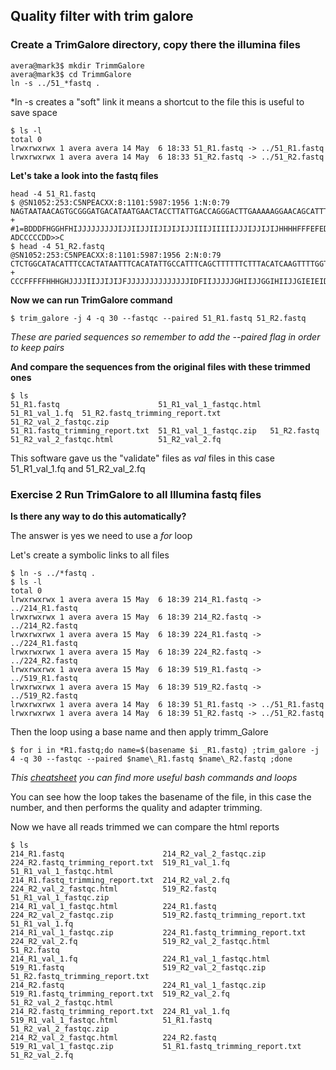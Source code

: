 ## Quality filter with trim galore

### Create a TrimGalore directory, copy there the illumina files

```console
avera@mark3$ mkdir TrimmGalore
avera@mark3$ cd TrimmGalore
ln -s ../51_*fastq .
```
*ln -s creates a "soft" link it means a shortcut to the file this is useful to save space

```console
$ ls -l
total 0
lrwxrwxrwx 1 avera avera 14 May  6 18:33 51_R1.fastq -> ../51_R1.fastq
lrwxrwxrwx 1 avera avera 14 May  6 18:33 51_R2.fastq -> ../51_R2.fastq
```

**Let's take a look into the fastq files**

```console
head -4 51_R1.fastq
$ @SN1052:253:C5NPEACXX:8:1101:5987:1956 1:N:0:79
NAGTAATAACAGTGCGGGATGACATAATGAACTACCTTATTGACCAGGGACTTGAAAAAGGAACAGCATTTAAAATAATGGAGTTTGTAAGAAAAGGTAA
+
#1=BDDDFHGGHFHIJJJJJJJJJIJJIIJJIIJIJIJIJJIIIJIIIIIJJJIJJIJIJHHHHFFFEFEDEEDC>CCDDACDACCD?ADCCCCCDD>>C
$ head -4 51_R2.fastq
@SN1052:253:C5NPEACXX:8:1101:5987:1956 2:N:0:79
CTCTGGCATACATTTCCACTATAATTTCACATATTGCCATTTCAGCTTTTTTCTTTACATCAAGTTTTGGTTCTTTGCTCAATACTGCCAGATGTTCTTT
+
CCCFFFFFHHHGHJJJJIIJJIJIJFJJJJJJJJJJJJJJIDFIIJJJJJGHIIJJGGIHIIJJGIEIEIDHIJIJHHHHGHFFFFFFEECEEEDDEDCD
```
**Now we can run TrimGalore command**

```console
$ trim_galore -j 4 -q 30 --fastqc --paired 51_R1.fastq 51_R2.fastq
```

*These are paried sequences so remember to add the --paired flag in order to keep pairs*

**And compare the sequences from the original files with these trimmed ones**

 ```console
$ ls
51_R1.fastq                      51_R1_val_1_fastqc.html  51_R1_val_1.fq  51_R2.fastq_trimming_report.txt  51_R2_val_2_fastqc.zip
51_R1.fastq_trimming_report.txt  51_R1_val_1_fastqc.zip   51_R2.fastq     51_R2_val_2_fastqc.html          51_R2_val_2.fq
 ```
This software gave us the "validate" files as _val_ files in this case 51_R1_val_1.fq and 51_R2_val_2.fq

 ### Exercise 2 Run TrimGalore to all Illumina fastq files 
 
 **Is there any way to do this automatically?**
 
 The answer is yes we need to use a *for* loop
 
 Let's create a symbolic links to all files
 
 ```console
$ ln -s ../*fastq .
$ ls -l
total 0
lrwxrwxrwx 1 avera avera 15 May  6 18:39 214_R1.fastq -> ../214_R1.fastq
lrwxrwxrwx 1 avera avera 15 May  6 18:39 214_R2.fastq -> ../214_R2.fastq
lrwxrwxrwx 1 avera avera 15 May  6 18:39 224_R1.fastq -> ../224_R1.fastq
lrwxrwxrwx 1 avera avera 15 May  6 18:39 224_R2.fastq -> ../224_R2.fastq
lrwxrwxrwx 1 avera avera 15 May  6 18:39 519_R1.fastq -> ../519_R1.fastq
lrwxrwxrwx 1 avera avera 15 May  6 18:39 519_R2.fastq -> ../519_R2.fastq
lrwxrwxrwx 1 avera avera 14 May  6 18:39 51_R1.fastq -> ../51_R1.fastq
lrwxrwxrwx 1 avera avera 14 May  6 18:39 51_R2.fastq -> ../51_R2.fastq
 ```
 Then the loop using a base name and then apply trimm_Galore
 
 ```console
 $ for i in *R1.fastq;do name=$(basename $i _R1.fastq) ;trim_galore -j 4 -q 30 --fastqc --paired $name\_R1.fastq $name\_R2.fastq ;done
 ```
 *This [cheatsheet](https://devhints.io/bash) you can find more useful bash commands and loops*
 
 You can see how the loop takes the basename of the file, in this case the number, and then performs the quality and adapter trimming.
  
 Now we have all reads trimmed we can compare the html reports

```console
$ ls
214_R1.fastq                      214_R2_val_2_fastqc.zip           224_R2.fastq_trimming_report.txt  519_R1_val_1.fq                   51_R1_val_1_fastqc.html
214_R1.fastq_trimming_report.txt  214_R2_val_2.fq                   224_R2_val_2_fastqc.html          519_R2.fastq                      51_R1_val_1_fastqc.zip
214_R1_val_1_fastqc.html          224_R1.fastq                      224_R2_val_2_fastqc.zip           519_R2.fastq_trimming_report.txt  51_R1_val_1.fq
214_R1_val_1_fastqc.zip           224_R1.fastq_trimming_report.txt  224_R2_val_2.fq                   519_R2_val_2_fastqc.html          51_R2.fastq
214_R1_val_1.fq                   224_R1_val_1_fastqc.html          519_R1.fastq                      519_R2_val_2_fastqc.zip           51_R2.fastq_trimming_report.txt
214_R2.fastq                      224_R1_val_1_fastqc.zip           519_R1.fastq_trimming_report.txt  519_R2_val_2.fq                   51_R2_val_2_fastqc.html
214_R2.fastq_trimming_report.txt  224_R1_val_1.fq                   519_R1_val_1_fastqc.html          51_R1.fastq                       51_R2_val_2_fastqc.zip
214_R2_val_2_fastqc.html          224_R2.fastq                      519_R1_val_1_fastqc.zip           51_R1.fastq_trimming_report.txt   51_R2_val_2.fq
```
